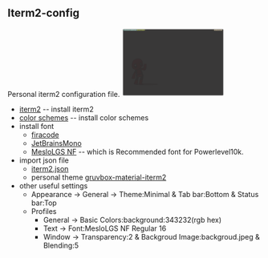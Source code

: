 ## Iterm2-config

Personal iterm2 configuration file.
<img src="https://github.com/asang24/dotfiles/blob/main/iterm2/iterm2.png" alt="demo" style="zoom:20%;" />

- [iterm2](https://iterm2.com/) -- install iterm2
- [color schemes](https://github.com/mbadolato/iTerm2-Color-Schemes) -- install color schemes
- install font
  - [firacode](https://github.com/tonsky/FiraCode)
  - [JetBrainsMono](https://github.com/JetBrains/JetBrainsMono)
  - [MesloLGS NF](https://github.com/romkatv/powerlevel10k) -- which is Recommended font for Powerlevel10k.
- import json file
  - [iterm2.json](https://github.com/asang24/dotfiles/blob/master/iterm2/iterm2.json)
  - personal theme [gruvbox-material-iterm2](https://github.com/AmmarCodes/gruvbox-material-iterm2)
- other useful settings
  - Appearance -> General -> Theme:Minimal & Tab bar:Bottom & Status bar:Top
  - Profiles
    - General -> Basic Colors:background:343232(rgb hex)
    - Text -> Font:MesloLGS NF Regular 16
    - Window -> Transparency:2 & Backgroud Image:backgroud.jpeg & Blending:5
